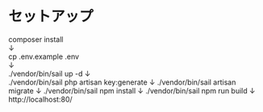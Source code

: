# セットアップ

composer install  
↓  
cp .env.example .env  
↓  
./vendor/bin/sail up -d
↓  
./vendor/bin/sail php artisan key:generate
↓
./vendor/bin/sail artisan migrate
↓
./vendor/bin/sail npm install
↓
./vendor/bin/sail npm run build
↓  
http://localhost:80/

